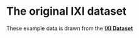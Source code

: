 # The original IXI dataset

These example data is drawn from the **[IXI Dataset](https://brain-development.org/ixi-dataset/)**